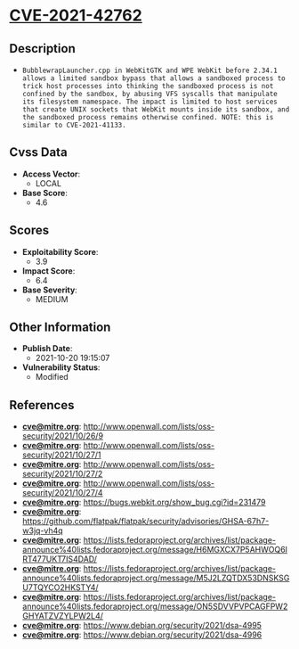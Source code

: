 
# [CVE-2021-42762](http://www.openwall.com/lists/oss-security/2021/10/26/9)

## Description

- `BubblewrapLauncher.cpp in WebKitGTK and WPE WebKit before 2.34.1 allows a limited sandbox bypass that allows a sandboxed process to trick host processes into thinking the sandboxed process is not confined by the sandbox, by abusing VFS syscalls that manipulate its filesystem namespace. The impact is limited to host services that create UNIX sockets that WebKit mounts inside its sandbox, and the sandboxed process remains otherwise confined. NOTE: this is similar to CVE-2021-41133.`

## Cvss Data

- **Access Vector**:
  - LOCAL
- **Base Score**:
  - 4.6

## Scores

- **Exploitability Score**:
  - 3.9
- **Impact Score**:
  - 6.4
- **Base Severity**:
  - MEDIUM

## Other Information

- **Publish Date**:
  - 2021-10-20 19:15:07
- **Vulnerability Status**:
  - Modified

## References

- **cve@mitre.org**: http://www.openwall.com/lists/oss-security/2021/10/26/9
- **cve@mitre.org**: http://www.openwall.com/lists/oss-security/2021/10/27/1
- **cve@mitre.org**: http://www.openwall.com/lists/oss-security/2021/10/27/2
- **cve@mitre.org**: http://www.openwall.com/lists/oss-security/2021/10/27/4
- **cve@mitre.org**: https://bugs.webkit.org/show_bug.cgi?id=231479
- **cve@mitre.org**: https://github.com/flatpak/flatpak/security/advisories/GHSA-67h7-w3jq-vh4q
- **cve@mitre.org**: https://lists.fedoraproject.org/archives/list/package-announce%40lists.fedoraproject.org/message/H6MGXCX7P5AHWOQ6IRT477UKT7IS4DAD/
- **cve@mitre.org**: https://lists.fedoraproject.org/archives/list/package-announce%40lists.fedoraproject.org/message/M5J2LZQTDX53DNSKSGU7TQYCO2HKSTY4/
- **cve@mitre.org**: https://lists.fedoraproject.org/archives/list/package-announce%40lists.fedoraproject.org/message/ON5SDVVPVPCAGFPW2GHYATZVZYLPW2L4/
- **cve@mitre.org**: https://www.debian.org/security/2021/dsa-4995
- **cve@mitre.org**: https://www.debian.org/security/2021/dsa-4996
